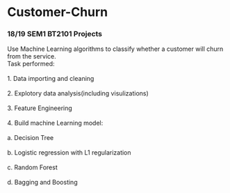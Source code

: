 # Customer-Churn
### 18/19 SEM1 BT2101 Projects

Use Machine Learning algorithms to classify whether a customer will churn from the service.<br>
Task performed:<br>
    <br>1. Data importing and cleaning</br>
    <br>2. Explotory data analysis(including visulizations)</br>
    <br>3. Feature Engineering</br>
    <br>4. Build machine Learning model:</br>
         <br><space><space><space>a. Decision Tree</br>
         <br>b. Logistic regression with L1 regularization<br>
         <br>c. Random Forest<br>
         <br>d. Bagging and Boosting<br>
         
       
